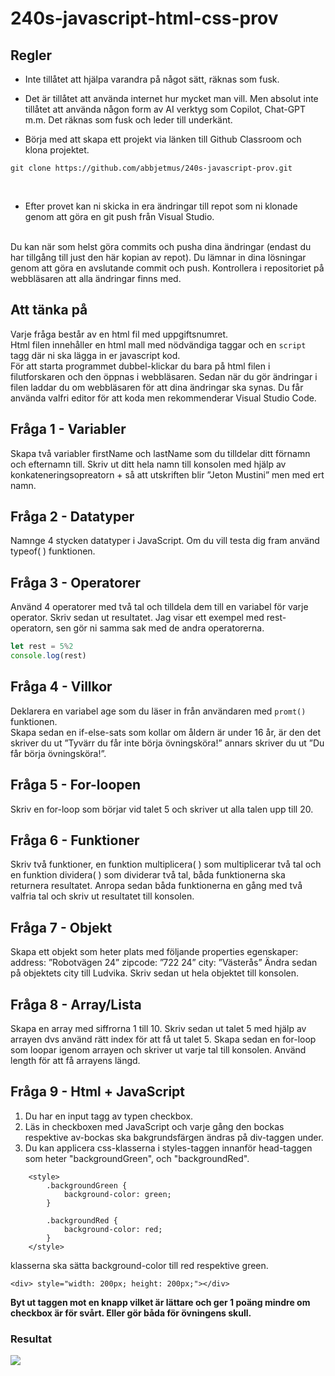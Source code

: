 # 240s-javascript-html-css-prov
## Regler
* Inte tillåtet att hjälpa varandra på något sätt, räknas som fusk.
* Det är tillåtet att använda internet hur mycket man vill. 
Men absolut inte tillåtet att använda någon form av AI verktyg som Copilot, Chat-GPT m.m. Det räknas som fusk och leder till underkänt.


* Börja med att skapa ett projekt via länken till Github Classroom och klona projektet.


```
git clone https://github.com/abbjetmus/240s-javascript-prov.git
```
<br>

* Efter provet kan ni skicka in era ändringar till repot som ni klonade genom att göra en git push från Visual Studio.<br><br>

Du kan när som helst göra commits och pusha dina ändringar (endast du har tillgång till just den här kopian av repot). Du lämnar in dina lösningar genom att göra en avslutande commit och push. Kontrollera i repositoriet på webbläsaren att alla ändringar finns med.

## Att tänka på

Varje fråga består av en html fil med uppgiftsnumret.<br>
Html filen innehåller en html mall med nödvändiga taggar och en ```script``` tagg där ni ska lägga in er javascript kod.<br>
För att starta programmet dubbel-klickar du bara på html filen i filutforskaren och den öppnas i webbläsaren. Sedan när du gör ändringar i filen laddar du om webbläsaren för att dina ändringar ska synas.
Du får använda valfri editor för att koda men rekommenderar Visual Studio Code.

## Fråga 1 - Variabler
Skapa två variabler firstName och lastName som du tilldelar ditt förnamn och efternamn till. Skriv ut ditt hela namn till konsolen med hjälp av konkateneringsopreatorn + så att utskriften blir ”Jeton Mustini” men med ert namn.


## Fråga 2 - Datatyper
Namnge 4 stycken datatyper i JavaScript. Om du vill testa dig fram använd typeof( ) funktionen.


## Fråga 3 - Operatorer
Använd 4 operatorer med två tal och tilldela dem till en variabel för varje operator. Skriv sedan ut resultatet. Jag visar ett exempel med rest-operatorn, sen gör ni samma sak med de andra operatorerna. 
```js
let rest = 5%2
console.log(rest)
```

## Fråga 4 - Villkor
Deklarera en variabel age som du läser in från användaren med ```promt()``` funktionen.<br> 
Skapa sedan en if-else-sats som kollar om åldern är under 16 år, är den det skriver du ut ”Tyvärr du får inte börja övningsköra!” annars skriver du ut ”Du får börja övningsköra!”.

## Fråga 5 - For-loopen
Skriv en for-loop som börjar vid talet 5 och skriver ut alla talen upp till 20.

## Fråga 6 - Funktioner
Skriv två funktioner, en funktion multiplicera( ) som multiplicerar två tal och en funktion dividera( ) som dividerar två tal, båda funktionerna ska returnera resultatet. Anropa sedan båda funktionerna en gång med två valfria tal och skriv ut resultatet till konsolen.

## Fråga 7 - Objekt
Skapa ett objekt som heter plats med följande properties egenskaper: address: ”Robotvägen 24” zipcode: ”722 24” city: ”Västerås” Ändra sedan på objektets city till Ludvika. Skriv sedan ut hela objektet till konsolen.

## Fråga 8 - Array/Lista
Skapa en array med siffrorna 1 till 10. Skriv sedan ut talet 5 med hjälp av arrayen dvs använd rätt index för att få ut talet 5. Skapa sedan en for-loop som loopar igenom arrayen och skriver ut varje tal till konsolen. Använd length för att få arrayens längd.

## Fråga 9 - Html +  JavaScript
1. Du har en input tagg av typen checkbox.
2. Läs in checkboxen med JavaScript och varje gång den bockas respektive av-bockas ska bakgrundsfärgen ändras på div-taggen under.
3. Du kan applicera css-klasserna i styles-taggen innanför head-taggen som heter "backgroundGreen", och "backgroundRed".
```
    <style>
        .backgroundGreen {
            background-color: green;
        }

        .backgroundRed {
            background-color: red;
        }
    </style>
```
klasserna ska sätta background-color till red respektive green.
```
<div> style="width: 200px; height: 200px;"></div>
```
<b>Byt ut taggen mot en knapp vilket är lättare och ger 1 poäng mindre om checkbox är för svårt. Eller gör båda för övningens skull.</b>

### Resultat
![](./assets/uppgift5.gif)
